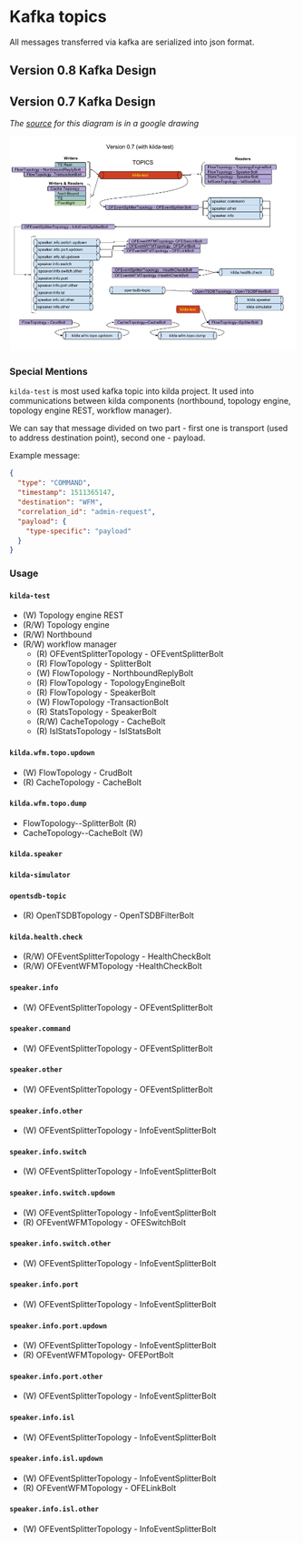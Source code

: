 # Kafka topics
All messages transferred via kafka are serialized into json format.

## Version 0.8 Kafka Design



## Version 0.7 Kafka Design

_The [source](https://docs.google.com/drawings/d/1MEwVnkaYMJ829FB_fKmKHiALokLLjoqcYBycvf0F6Pk) for
 this diagram is in a google drawing_

![0.7 topics diagram](kafka-topics-0.7.png)


### Special Mentions

`kilda-test` is most used kafka topic into kilda project. It used into communications between kilda components (northbound,
topology engine, topology engine REST, workflow manager).

We can say that message divided on two part - first one is transport (used to address destination point), second
one - payload.

Example message:
```json
{
  "type": "COMMAND",
  "timestamp": 1511365147,
  "destination": "WFM",
  "correlation_id": "admin-request",
  "payload": {
    "type-specific": "payload"
  }
}
```

### Usage

#### `kilda-test`
* (W) Topology engine REST
* (R/W) Topology engine
* (R/W) Northbound
* (R/W) workflow manager
  * (R) OFEventSplitterTopology - OFEventSplitterBolt
  * (R) FlowTopology - SplitterBolt
  * (W) FlowTopology - NorthboundReplyBolt
  * (R) FlowTopology - TopologyEngineBolt
  * (R) FlowTopology - SpeakerBolt
  * (W) FlowTopology -TransactionBolt
  * (R) StatsTopology - SpeakerBolt
  * (R/W) CacheTopology - CacheBolt
  * (R) IslStatsTopology - IslStatsBolt

#### `kilda.wfm.topo.updown` 
* (W) FlowTopology - CrudBolt
* (R) CacheTopology - CacheBolt

#### `kilda.wfm.topo.dump`
* FlowTopology--SplitterBolt (R)
* CacheTopology--CacheBolt (W)

#### `kilda.speaker`
#### `kilda-simulator` 

#### `opentsdb-topic` 
* (R) OpenTSDBTopology - OpenTSDBFilterBolt

#### `kilda.health.check`
* (R/W) OFEventSplitterTopology - HealthCheckBolt
* (R/W) OFEventWFMTopology -HealthCheckBolt

#### `speaker.info`
* (W) OFEventSplitterTopology - OFEventSplitterBolt

#### `speaker.command` 
* (W) OFEventSplitterTopology - OFEventSplitterBolt

#### `speaker.other` 
* (W) OFEventSplitterTopology - OFEventSplitterBolt

#### `speaker.info.other`
* (W) OFEventSplitterTopology - InfoEventSplitterBolt

#### `speaker.info.switch` 
* (W) OFEventSplitterTopology - InfoEventSplitterBolt

#### `speaker.info.switch.updown` 
* (W) OFEventSplitterTopology - InfoEventSplitterBolt
* (R) OFEventWFMTopology - OFESwitchBolt

#### `speaker.info.switch.other` 
* (W) OFEventSplitterTopology - InfoEventSplitterBolt

#### `speaker.info.port` 
* (W) OFEventSplitterTopology - InfoEventSplitterBolt

#### `speaker.info.port.updown` 
* (W) OFEventSplitterTopology - InfoEventSplitterBolt
* (R) OFEventWFMTopology- OFEPortBolt

#### `speaker.info.port.other` 
* (W) OFEventSplitterTopology - InfoEventSplitterBolt

#### `speaker.info.isl` 
* (W) OFEventSplitterTopology - InfoEventSplitterBolt

#### `speaker.info.isl.updown` 
* (W) OFEventSplitterTopology - InfoEventSplitterBolt
* (R) OFEventWFMTopology - OFELinkBolt

#### `speaker.info.isl.other` 
* (W) OFEventSplitterTopology - InfoEventSplitterBolt

